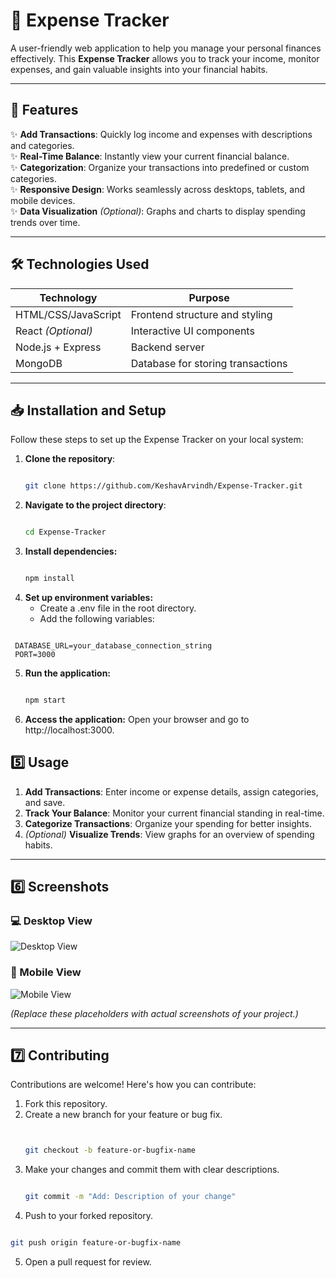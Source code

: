 # 🧾 Expense Tracker  

A user-friendly web application to help you manage your personal finances effectively. This **Expense Tracker** allows you to track your income, monitor expenses, and gain valuable insights into your financial habits.  

---

## 🚀 Features  
✨ **Add Transactions**: Quickly log income and expenses with descriptions and categories.  
✨ **Real-Time Balance**: Instantly view your current financial balance.  
✨ **Categorization**: Organize your transactions into predefined or custom categories.  
✨ **Responsive Design**: Works seamlessly across desktops, tablets, and mobile devices.  
✨ **Data Visualization** *(Optional)*: Graphs and charts to display spending trends over time.  

---

## 🛠️ Technologies Used  
| **Technology**    | **Purpose**                          |  
|--------------------|--------------------------------------|  
| HTML/CSS/JavaScript| Frontend structure and styling       |  
| React *(Optional)* | Interactive UI components            |  
| Node.js + Express  | Backend server                      |  
| MongoDB            | Database for storing transactions   |  

---

## 📥 Installation and Setup  

Follow these steps to set up the Expense Tracker on your local system:  

1. **Clone the repository**:  
   ```bash
   
   git clone https://github.com/KeshavArvindh/Expense-Tracker.git

2. **Navigate to the project directory**:
   ```bash

   cd Expense-Tracker

3. **Install dependencies:**
   ```bash

   npm install

4. **Set up environment variables:**
   * Create a .env file in the root directory.
   * Add the following variables:
  ```env

   DATABASE_URL=your_database_connection_string
   PORT=3000
```
5. **Run the application:**
   ```bash

   npm start

6. **Access the application:**
   Open your browser and go to http://localhost:3000.

## 5️⃣ Usage  

1. **Add Transactions**: Enter income or expense details, assign categories, and save.  
2. **Track Your Balance**: Monitor your current financial standing in real-time.  
3. **Categorize Transactions**: Organize your spending for better insights.  
4. *(Optional)* **Visualize Trends**: View graphs for an overview of spending habits.  

---

## 6️⃣ Screenshots  

### 💻 Desktop View  
![Desktop View](https://via.placeholder.com/800x400?text=Desktop+View)  

### 📱 Mobile View  
![Mobile View](https://via.placeholder.com/400x800?text=Mobile+View)  

*(Replace these placeholders with actual screenshots of your project.)*  

---

## 7️⃣ Contributing  

Contributions are welcome! Here's how you can contribute:  

1. Fork this repository.  
2. Create a new branch for your feature or bug fix.  
   ```bash

   
   git checkout -b feature-or-bugfix-name
   
3. Make your changes and commit them with clear descriptions.
   ```bash

   git commit -m "Add: Description of your change"

4. Push to your forked repository.
```bash

git push origin feature-or-bugfix-name
```
5. Open a pull request for review.

   

